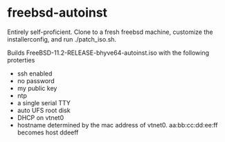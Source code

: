 freebsd-autoinst
======

Entirely self-proficient.  Clone to a fresh freebsd machine, customize the installerconfig, and run ./patch_iso.sh.

Builds FreeBSD-11.2-RELEASE-bhyve64-autoinst.iso with the following proterties

- ssh enabled
- no password
- my public key
- ntp
- a single serial TTY
- auto UFS root disk
- DHCP on vtnet0
- hostname determined by the mac address of vtnet0.  aa:bb:cc:dd:ee:ff becomes host ddeeff
